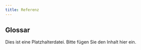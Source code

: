 ```yaml
---
title: Referenz
---
```



## Glossar

Dies ist eine Platzhalterdatei. Bitte fügen Sie den Inhalt hier ein.


